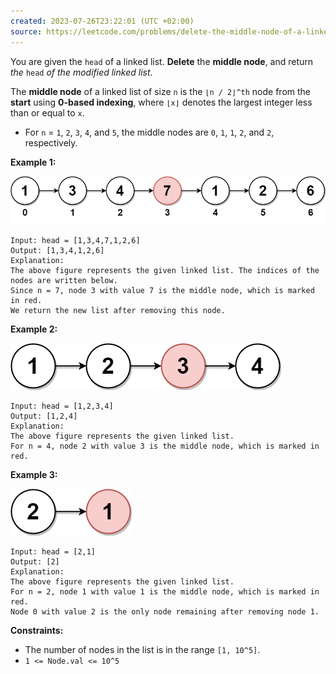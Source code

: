 ```yaml
---
created: 2023-07-26T23:22:01 (UTC +02:00)
source: https://leetcode.com/problems/delete-the-middle-node-of-a-linked-list/?envType=study-plan-v2&envId=leetcode-75
---
```

You are given the `head` of a linked list. **Delete** the **middle node**, and return _the_ `head` _of the modified linked list_.

The **middle node** of a linked list of size `n` is the `⌊n / 2⌋^th` node from the **start** using **0-based indexing**, where `⌊x⌋` denotes the largest integer less than or equal to `x`.

-   For `n` = `1`, `2`, `3`, `4`, and `5`, the middle nodes are `0`, `1`, `1`, `2`, and `2`, respectively.

**Example 1:**

![img.png](img.png)

```
Input: head = [1,3,4,7,1,2,6]
Output: [1,3,4,1,2,6]
Explanation:
The above figure represents the given linked list. The indices of the nodes are written below.
Since n = 7, node 3 with value 7 is the middle node, which is marked in red.
We return the new list after removing this node. 

```

**Example 2:**

![img_1.png](img_1.png)

```
Input: head = [1,2,3,4]
Output: [1,2,4]
Explanation:
The above figure represents the given linked list.
For n = 4, node 2 with value 3 is the middle node, which is marked in red.

```

**Example 3:**

![img_2.png](img_2.png)

```
Input: head = [2,1]
Output: [2]
Explanation:
The above figure represents the given linked list.
For n = 2, node 1 with value 1 is the middle node, which is marked in red.
Node 0 with value 2 is the only node remaining after removing node 1.
```

**Constraints:**

-   The number of nodes in the list is in the range `[1, 10^5]`.
-   `1 <= Node.val <= 10^5`
